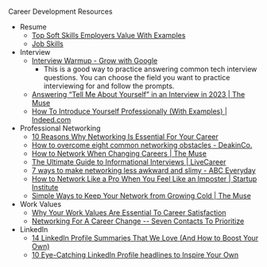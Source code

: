 Career Development Resources

- Resume
	- [Top Soft Skills Employers Value With Examples](https://www.thebalancemoney.com/list-of-soft-skills-2063770)
	- [Job Skills](./skills.md)
- Interview
	- [Interview Warmup - Grow with Google](https://grow.google/certificates/interview-warmup/)
 		- This is a good way to practice answering common tech interview questions. You can choose the field you want to practice interviewing for and follow the prompts.
	- [Answering “Tell Me About Yourself” in an Interview in 2023 | The Muse](https://www.themuse.com/advice/tell-me-about-yourself-interview-question-answer-examples)
	- [How To Introduce Yourself Professionally (With Examples) | Indeed.com](https://www.indeed.com/career-advice/career-development/introduce-yourself-professionally)
- Professional Networking
	- [10 Reasons Why Networking Is Essential For Your Career](https://www.forbes.com/sites/biancamillercole/2019/03/20/why-networking-should-be-at-the-core-of-your-career/)
	- [How to overcome eight common networking obstacles - DeakinCo.](https://www.deakinco.com/resource/8-common-obstacles-encountered-when-networking-and-how-to-overcome-them/)
	- [How to Network When Changing Careers | The Muse](https://www.themuse.com/advice/5-smart-networking-strategies-for-career-changers)
	- [The Ultimate Guide to Informational Interviews | LiveCareer](https://www.livecareer.com/resources/interviews/prep/informational-interviewing)
	- [7 ways to make networking less awkward and slimy - ABC Everyday](https://www.abc.net.au/everyday/how-to-network-better-without-it-feeling-awkward/10789242)
	- [How to Network Like a Pro When You Feel Like an Imposter | Startup Institute](https://www.startupinstitute.com/blog/2016-12-6-how-to-network-with-confidence)
	- [Simple Ways to Keep Your Network from Growing Cold | The Muse](https://www.themuse.com/advice/simple-ways-to-keep-your-network-from-growing-cold)
- Work Values
	- [Why Your Work Values Are Essential To Career Satisfaction](https://www.forbes.com/sites/carolinecastrillon/2020/09/20/why-your-work-values-are-essential-to-career-satisfaction/)
	- [Networking For A Career Change -- Seven Contacts To Prioritize](https://www.forbes.com/sites/carolinecenizalevine/2018/04/15/networking-for-a-career-change-seven-contacts-to-prioritize/)
- LinkedIn
	- [14 LinkedIn Profile Summaries That We Love (And How to Boost Your Own)](https://www.linkedin.com/business/talent/blog/product-tips/linkedin-profile-summaries-that-we-love-and-how-to-boost-your-own)
	- [10 Eye-Catching LinkedIn Profile headlines to Inspire Your Own](https://www.linkedin.com/business/talent/blog/product-tips/recruiters-with-eye-catching-linkedin-profile-headlines)